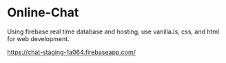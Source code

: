 # Online-Chat


Using firebase real time database and hosting, use vanillaJs, css, and html for web development. 

https://chat-staging-1a064.firebaseapp.com/

